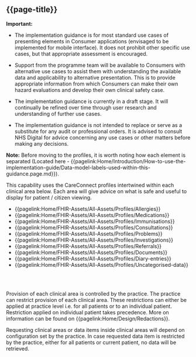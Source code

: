 ## {{page-title}}

<div class="alert alert-warning nhsd-t-body" role="alert">
<i class="fa fa-exclamation-triangle"></i> <b>Important:</b>


- The implementation guidance is for most standard use cases of presenting elements in Consumer applications (envisaged to be implemented for mobile interface). It does not prohibit other specific use cases, but that appropriate assessment is encouraged.

- Support from the programme team will be available to Consumers with alternative use cases to assist them with understanding the available data and applicability to alternative presentation. This is to provide appropriate information from which Consumers can make their own hazard evaluations and develop their own clinical safety case.

- The implementation guidance is currently in a draft stage. It will continually be refined over time through user research and understanding of further use cases.

- The implementation guidance is not intended to replace or serve as a substitute for any audit or professional orders. It is advised to consult NHS Digital for advice concerning any use cases or other matters before making any decisions.
</div>

<div class="alert alert-info nhsd-t-body" role="alert">
<i class="fa fa-info-circle"></i> <b>Note:</b> Before moving to the profiles, it is worth noting how each element is separated (Located here - {{pagelink:Home/Introduction/How-to-use-the-implementation-guide/Data-model-labels-used-within-this-guidance.page.md}}). 
</div>

This capability uses the CareConnect profiles intertwined within each clinical area below. Each area will give advice on what is safe and useful to display for patient / citizen viewing.

- {{pagelink:Home/FHIR-Assets/All-Assets/Profiles/Allergies}}
- {{pagelink:Home/FHIR-Assets/All-Assets/Profiles/Medications}}
- {{pagelink:Home/FHIR-Assets/All-Assets/Profiles/Immunisations}}
- {{pagelink:Home/FHIR-Assets/All-Assets/Profiles/Consultations}}
- {{pagelink:Home/FHIR-Assets/All-Assets/Profiles/Problems}}
- {{pagelink:Home/FHIR-Assets/All-Assets/Profiles/Investigations}}
- {{pagelink:Home/FHIR-Assets/All-Assets/Profiles/Referrals}}
- {{pagelink:Home/FHIR-Assets/All-Assets/Profiles/Documents}}
- {{pagelink:Home/FHIR-Assets/All-Assets/Profiles/Diary-entries}}
- {{pagelink:Home/FHIR-Assets/All-Assets/Profiles/Uncategorised-data}}

<br> </br>

Provision of each clinical area is controlled by the practice. The practice can restrict provision of each clinical area. These restrictions can either be applied at practice level i.e. for all patients or to an individual patient. Restriction applied on individual patient takes precedence. More on information can be found on {{pagelink:Home/Design/Redactions}}.

Requesting clinical areas or data items inside clinical areas will depend on configuration set by the practice. In case requested data item is restricted by the practice, either for all patients or current patient, no data will be retrieved.

